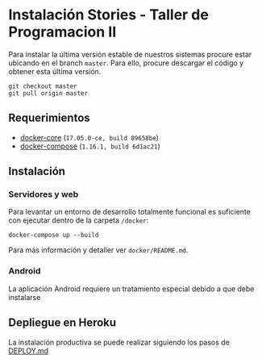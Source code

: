 # Instalación Stories - Taller de Programacion II
Para instalar la última versión estable de nuestros sistemas procure estar ubicando en el branch `master`. Para ello, procure descargar el código y obtener esta última versión.

    git checkout master
    git pull origin master

## Requerimientos
* [docker-core](https://docs.docker.com/) (`17.05.0-ce, build 89658be`)
* [docker-compose](https://docs.docker.com/compose/) (`1.16.1, build 6d1ac21`)

## Instalación

### Servidores y web
Para levantar un entorno de desarrollo totalmente funcional es suficiente con ejecutar dentro de la carpeta `/docker`:

    docker-compose up --build
    
Para más información y detaller ver `docker/README.md`.

### Android
La aplicación Android requiere un tratamiento especial debido a que debe instalarse 

## Depliegue en Heroku
La instalación productiva se puede realizar siguiendo los pasos de [DEPLOY.md](DEPLOY.md)